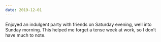 ```yaml
---
date: 2019-12-01
---
```


Enjoyed an indulgent party with friends on Saturday evening, well into Sunday morning. This helped me forget a tense week at work, so I don’t have much to note.
